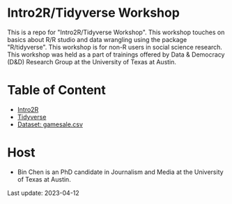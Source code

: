 # Intro2R/Tidyverse Workshop
This is a repo for "Intro2R/Tidyverse Workshop". This workshop touches on basics about R/R studio and data wrangling using the package "R/tidyverse". This workshop is for non-R users in social science research. This workshop was held as a part of trainings offered by Data & Democracy (D&D) Research Group at the University of Texas at Austin.
# Table of Content
* [Intro2R](https://github.com/binchen19/intro2R-tidyverse-workshop/blob/main/2022-09/intro-to-R.Rmd)
* [Tidyverse](https://github.com/binchen19/intro2R-tidyverse-workshop/blob/main/2022-09/intro-to-tidyverse.Rmd)
* [Dataset: gamesale.csv](https://github.com/binchen19/intro2R-tidyverse-workshop/blob/main/2022-09/gamesale.csv)
# Host
* Bin Chen is an PhD candidate in Journalism and Media at the University of Texas at Austin.

Last update: 2023-04-12
